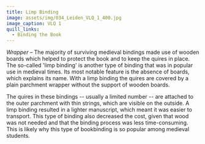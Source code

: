 ```yaml
---
title: Limp Binding
image: assets/img/034_Leiden_VLQ_1_400.jpg
image_caption: VLQ 1
quill_links:
  - Binding the Book
---
```


*Wrapper* –
The majority of surviving medieval bindings made use of wooden boards
which helped to protect the book and to keep the quires in place. The
so-called 'limp binding' is another type of binding that was in
popular use in medieval times. Its most notable feature is the absence
of boards, which explains its name. With a limp binding the quires are
covered by a plain parchment wrapper without the support of wooden
boards.

The quires in these bindings -- usually a limited number -- are attached
to the outer parchment with thin strings, which are visible on the
outside. A limp binding resulted in a lighter manuscript, which meant it
was easier to transport. This type of binding also decreased the cost,
given that wood was not needed and that the binding process was less
time-consuming. This is likely why this type of bookbinding is so
popular among medieval students.
